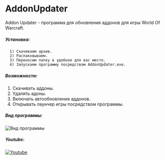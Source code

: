 # AddonUpdater
Addon Updater - программа для обновления аддонов для игры World Of Warcraft.

##### Установка:
      1) Скачиваем архив.
      2) Распаковываем. 
      3) Переносим папку в удобное для вас место.
      4) Запускаем программу посредством AddonUpdater.exe.
      
##### Возможности:
  1) Скачивать аддоны.
  2) Удалять адоны.
  3) Включать автообновление аддонов.
  4) Открывать лаунчер игры посредством программы.

 ##### Вид программы:
 ![Вид программы](https://i.imgur.com/jSeznJf.png)
 
 ##### Youtube:
 [![Youtube](https://i.imgur.com/jSeznJf.png)](https://www.youtube.com/watch?v=ohWPln1pqSk)
